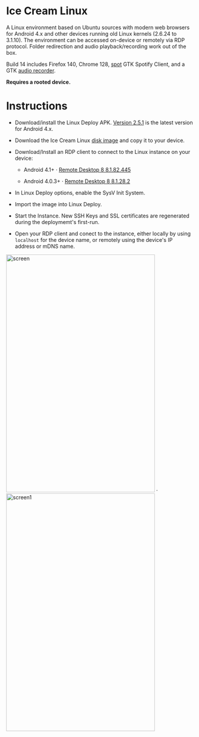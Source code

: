 # Ice Cream Linux

A Linux environment based on Ubuntu sources with modern web browsers for Android 4.x and other devices running old Linux kernels (2.6.24 to 3.1.10).  The environment can be accessed on-device or remotely via RDP protocol.  Folder redirection and audio playback/recording work out of the box.

Build 14 includes Firefox 140, Chrome 128, [spot](https://github.com/xou816/spot) GTK Spotify Client, and a GTK [audio recorder](https://launchpad.net/~audio-recorder/+archive/ubuntu/ppa).

**Requires a rooted device.**

# Instructions

- Download/install the Linux Deploy APK.  [Version 2.5.1](https://github.com/meefik/linuxdeploy/releases/tag/2.5.1) is the latest version for Android 4.x.
  
- Download the Ice Cream Linux [disk image](https://github.com/DesktopECHO/IceCreamLinux/releases/download/15/icl15.tgz) and copy it to your device.

- Download/Install an RDP client to connect to the Linux instance on your device:

  - Android 4.1+ · [Remote Desktop 8 8.1.82.445](https://www.apkmirror.com/apk/microsoft-corporation/microsoft-remote-desktop/microsoft-remote-desktop-8-1-82-445-release/)

  - Android 4.0.3+ · [Remote Desktop 8 8.1.28.2](https://www.apkmirror.com/apk/microsoft-corporation/microsoft-remote-desktop/microsoft-remote-desktop-8-1-28-2-release/)
    
- In Linux Deploy options, enable the SysV Init System.

- Import the image into Linux Deploy.  

- Start the Instance.  New SSH Keys and SSL certificates are regenerated during the deploymemt's first-run.

- Open your RDP client and conect to the instance, either locally by using `localhost` for the device name, or remotely using the device's IP address or mDNS name.

<img width="400" height="640" alt="screen" src="https://github.com/user-attachments/assets/53d7302e-f447-444e-9716-08b5c11b8431" /> · <img width="400" height="640" alt="screen1" src="https://github.com/user-attachments/assets/a30932a8-725f-4a91-b02a-aebd65c27f3c" />
